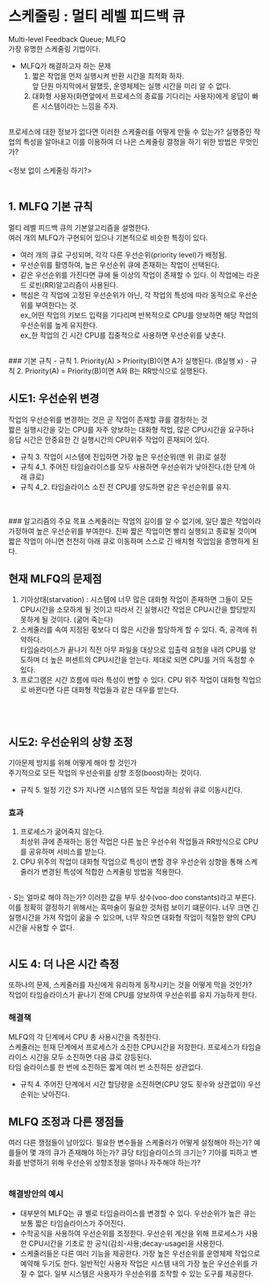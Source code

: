 # 스케줄링 : 멀티 레벨 피드백 큐
Multi-level Feedback Queue; MLFQ  
가장 유명한 스케줄링 기법이다. 
- MLFQ가 해결하고자 하는 문제
	1. 짧은 작업을 먼저 실행시켜 반환 시간을 최적화 하자.  
   		앞 단원 마지막에서 말했듯, 운영체제는 실행 시간을 미리 알 수 없다.
	2. 대화형 사용자(화면앞에서 프로세스의 종료를 기다리는 사용자)에게 응답이 빠른 시스템이라는 느낌을 주자.  
</br>
프로세스에 대한 정보가 없다면 이러한 스케줄러를 어떻게 만들 수 있는가?  
실행중인 작업의 특성을 알아내고 이를 이용하여 더 나은 스케줄링 결정을 하기 위한 방법은 무엇인가?  
</br>
</br>
<정보 없이 스케줄링 하기?>
</br>
</br>

## 1. MLFQ 기본 규칙
멀티 레벨 피드백 큐의 기본알고리즘을 설명한다.  
여러 개의 MLFQ가 구현되어 있으나 기본적으로 비슷한 특징이 있다.  
- 여러 개의 큐로 구성되며, 각각 다른 우선순위(priority level)가 배정됨.
- 우선순위를 활영하여, 높은 우선순위 큐에 존재하는 작업이 선택된다. 
- 같은 우선순위를 가진다면 큐에 둘 이상의 작업이 존재할 수 있다. 이 작업에는 라운드 로빈(RR)알고리즘이 사용된다.
- 핵심은 각 작업에 고정된 우선순위가 아닌, 각 작업의 특성에 따라 동적으로 우선순위를 부여한다는 것.  
  ex_어떤 작업의 키보드 입력을 기다리며 반복적으로 CPU를 양보하면 해당 작업의 우선순위를 높게 유지한다.  
  ex_한 작업의 긴 시간 CPU를 집중적으로 사용하면 우선순위를 낮춘다.  
</br>
### 기본 규칙
- 규칙 1. Priority(A) > Priority(B)이면 A가 실행된다. (B실행 x)
- 규칙 2. Priority(A) = Priority(B)이면 A와 B는 RR방식으로 실행된다.  

## 시도1: 우선순위 변경
작업의 우선순위를 변경하는 것은 곧 작업이 존재할 큐를 결정하는 것  
짧은 실행시간을 갖는 CPU를 자주 양보하는 대화형 작업, 많은 CPU시간을 요구하나 응답 시간은 안중요한 긴 실행시간의 CPU위주 작업이 혼재되어 있다. 
- 규칙 3. 작업이 시스템에 진입하면 가장 높은 우선순워(맨 위 큐)로 설정
- 규칙 4_1. 주어진 타임슬라이스를 모두 사용하면 우선순위가 낮아진다.(한 단계 아래 큐로)
- 규칙 4_2. 타임슬라이스 소진 전 CPU를 양도하면 같은 우선순위를 유지.
</br>
</br>
### 알고리즘의 주요 목표  
스케줄러는 작업의 길이를 알 수 없기에, 일단 짧은 작업이라 가정하여 높은 우선순위를 부여한다. 진짜 짧은 작업이면 빨리 실행되고 종료될 것이며 짧은 작업이 아니면 천천히 아래 큐로 이동하며 스스로 긴 배치형 작업임을 증명하게 된다.  
</br>

## 현재 MLFQ의 문제점
1. 기아상태(starvation) : 
시스템에 너무 많은 대화형 작업이 존재하면 그들이 모든 CPU시간을 소모하게 될 것이고 따라서 긴 실행시간 작업은 CPU시간을 할당받지 못하게 될 것이다. (굶어 죽는다)
2. 스케줄러를 속여 지정된 몫보다 더 많은 시간을 할당하게 할 수 있다. 즉, 공격에 취약하다.  
	타임슬라이스가 끝나기 직전 아무 파일을 대상으로 입출력 요청을 내려 CPU를 양도하며 더 높은 퍼센트의 CPU시간을 얻는다. 제대로 되면 CPU를 거의 독점할 수 있다.
3. 프로그램은 시간 흐름에 따라 특성이 변할 수 있다. CPU 위주 작업이 대화형 작업으로 바뀐다면 다른 대화형 작업들과 같은 대우를 받는다.

</br>
</br>

## 시도2: 우선순위의 상향 조정
기아문제 방지를 위해 어떻게 해야 할 것인가  
주기적으로 모든 작업의 우선순위를 상향 조정(boost)하는 것이다.  
- 규칙 5. 일정 기간 S가 지나면 시스템의 모든 작업을 최상위 큐로 이동시킨다.  

### 효과
1. 프로세스가 굶어죽지 않는다.  
   최상위 큐에 존재하는 동안 작업은 다른 높은 우선수위 작업들과 RR방식으로 CPU를 공유하며 서비스를 받는다.
2. CPU 위주의 작업이 대화형 작업으로 특성이 변할 경우 우선순위 상향을 통해 스케줄러가 변경된 특성에 적합한 스케줄링 방법을 적용한다.  
</br>
- S는 얼마로 해야 하는가?  
  이러한 값을 부두 상수(voo-doo constants)라고 부른다. 이를 정확히 결정하기 위해서는 흑마술이 필요한 것처럼 보이기 떄문이다.  
  너무 크면 긴 실행시간을 가져 작업이 굶을 수 있으며, 너무 작으면 대화형 작업이 적절한 양의 CPU시간을 사용할 수 없다.  
</br>
</br>

## 시도 4: 더 나은 시간 측정
또하나의 문제, 스케줄러를 자신에게 유리하게 동작시키는 것을 어떻게 막을 것인가?  
작업이 타임슬라이스가 끝나기 전에 CPU를 양보하여 우선순위를 유지 가능하게 한다.
</br>

### 해결책
MLFQ의 각 단계에서 CPU 총 사용시간을 측정한다.  
스케줄러는 헌재 단계에서 프로세스가 소진한 CPU시간을 저장한다. 프로세스가 타임슬라이스 시간을 모두 소진하면 다음 큐로 강등된다.  
타임 슬라이스를 한 번에 소진하든 짧게 여러 번 소진하든 상관없다. 
- 규칙 4. 주어진 단계에서 시간 할당량을 소진하면(CPU 양도 횟수와 상관없이) 우선순위는 낮아진다.  

## MLFQ 조정과 다른 쟁점들
여러 다른 쟁점들이 남아있다. 필요한 변수들을 스케줄러가 어떻게 설정해야 하는가? 예를들어 몇 개의 큐가 존재해야 하는가? 큐당 타임슬라이스의 크기는? 기아를 피하고 변화를 반영하기 위해 우선순위 상향조정을 얼마나 자주해야 하는가?  
</br>

### 해결방안의 예시
- 대부분의 MLFQ는 큐 별로 타임슬라이스를 변경할 수 있다. 우선순위가 높은 큐는 보통 짧은 타임슬라이스가 주어진다.  
- 수학공식을 사용하여 우선순위를 조정한다. 우선순위 계산을 위해 프로세스가 사용한 CPU시간을 기초로 한 공식(감쇠-사용;decay-usage)을 사용한다. 
- 스케줄러들은 다른 여러 기능을 제공한다. 가장 높은 우선순위를 운영체제 작업으로 예약해 두기도 한다. 일반적인 사용자 작업은 시스템 내의 가장 높은 우선순위를 가질 수 없다. 일부 시스템은 사용자가 우선순위를 조작할 수 있는 도구를 제공한다.

